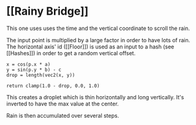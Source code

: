 # [[Rainy Bridge]]

This one uses uses the time and the vertical coordinate to scroll the rain.

The input point is multiplied by a large factor in order to have lots of rain.
The horizontal axis' id ([[Floor]]) is used as an input to a hash (see [[Hashes]]) in order to get a random vertical offset.


```
x = cos(p.x * a)
y = sin(p.y * b) - c
drop = length(vec2(x, y))

return clamp(1.0 - drop, 0.0, 1.0)
```

This creates a droplet which is thin horizontally and long vertically.
It's inverted to have the max value at the center.

Rain is then accumulated over several steps.